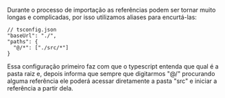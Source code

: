 Durante o processo de importação as referências podem ser tornar muito longas e complicadas, por isso utilizamos aliases para encurtá-las:

```
// tsconfig.json
"baseUrl": "./",
"paths": {
  "@/*": ["./src/*"]
}
```

Essa configuração primeiro faz com que o typescript entenda que qual é a pasta raiz e, depois informa que sempre que digitarmos "@/" procurando alguma referência ele poderá acessar diretamente a pasta "src" e iniciar a referência a partir dela.